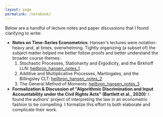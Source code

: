 ```yaml
---
layout: page
permalink: /notebook/
---
```


Below are a handful of lecture notes and paper discussions that I found clarifying to write: 
- **Notes on Time-Series Econometrics**: Hansen's lectures were notation-heavy and, at times, overwhelming. Tightly organizing (a subset of) the subject matter helped me better follow proofs and better understand the broader course themes: 
    1. Stochastic Processes, Stationarity and Ergodicity, and the Birkhoff LLN: [heilbron_hansen_notes_1](https://github.com/jheilbron/jheilbron.github.io/raw/master/downloads/heilbron_hansen_notes_1_lln.pdf)
    2. Additive and Multiplicative Processes, Martingales, and the Billingsley CLT: [heilbron_hansen_notes_2](https://github.com/jheilbron/jheilbron.github.io/raw/master/downloads/heilbron_hansen_notes_2_clt.pdf)
    3. The General Method of Moments: [heilbron_hansen_notes_3](https://github.com/jheilbron/jheilbron.github.io/raw/master/downloads/heilbron_hansen_notes_3_gmm.pdf)
- **Formalization & Discussion of "Algorithmic Discrimination and Input Accountability under the Civil Rights Acts" (Bartlett et al., 2020)**: I found the authors' project of interpreting the law in an econometric fashion to be compelling. I formalize this effort to both elaborate and complicate their work. 
